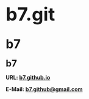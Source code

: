 <h1 id="b7"><strong><font size="7">b7.git</font></strong></h1>
<h2 id="b7"><strong><font size="6">b7</font></strong></h2>
<p><strong><font size="5">b7</font></strong></p>

**URL: <a href="https://b7.github.io/">b7.github.io</a>**

**E-Mail: <a href="mailyo:b7.github@gmail.com">b7.github@gmail.com</a>**
